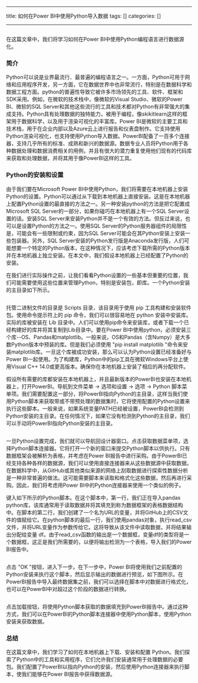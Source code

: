 
--- 
title:  如何在Power BI中使用Python导入数据 
tags: []
categories: [] 

---
<img alt="" src="https://img-blog.csdnimg.cn/img_convert/02415257103e3fa8c1a5cf99e87c79de.png">

在这篇文章中，我们将学习如何在Power BI中使用Python编程语言进行数据源化。

### 简介

Python可以说是业界最流行、最普遍的编程语言之一。一方面，Python可用于网络和应用程序开发，另一方面，它在数据世界中也非常流行，特别是在数据科学和数据工程方面。python的普遍性导致它被许多市场领先的工具、软件、框架和SDK采用。例如，在微软的技术栈中，像微软的Visual Studio、微软的Power BI、微软的SQL Server和其他这些流行的工具和技术都对Python有非常强大的集成支持。Python具有处理数据的独特能力，被用于编程，像skikitlearn这样的框架用于数据科学，以及用于渲染可视化的丰富库。Power BI是微软的主要工具和技术栈，用于在企业内部以及Azure云上进行报告和仪表盘制作。它支持使用Python渲染可视化，也支持使用Python导入数据。PowerBI配备了一百多个连接器，支持几乎所有的标准、成熟和新兴的数据源。数据专业人员将Python用于各种数据处理和数据消费相关的用例，并且有很大的潜力重复使用他们现有的代码库来获取和处理数据，并将其用于像PowerBI这样的工具。

### Python的安装和设置

由于我们要在Microsoft Power BI中使用Python，我们将需要在本地机器上安装Python的设置。Python可以通过从下载到本地机器上直接安装。这是在本地机器上配置Python设置的最直接的方法之一。另一种安装python的方法是把它配置成Microsoft SQL Server的一部分，如果你碰巧在本地机器上有一个SQL Server设置的话。安装SQL Server来安装Python并不是一个有效的方法。但反过来说，也可以是设置Python的方法之一。使用SQL Server的Python服务器组件的局限性是，可能会有一些限制或约束，因为SQL Server可能会在其Python安装上安装一些包装器。另外，SQL Server安装的Python发行版是Anaconda发行版，人们可能想要一个特定的Python版本，在这种情况下，应该考虑下载所需的Python版本并在本地机器上独立安装。在本文中，我们假设本地机器上已经配置了Python的安装。

在我们进行实际操作之前，让我们看看Python设置的一些基本但重要的位置，我们可能需要使用这些位置来管理Python，特别是安装包，即库。一个Python安装的主目录如下所示。

<img alt="" src="https://img-blog.csdnimg.cn/img_convert/f94f6d6975e69d8fb813629020775069.png">

托管二进制文件的目录是 Scripts 目录，该目录用于使用 pip 工具构建和安装软件包。使用命令提示符上的 pip 命令，我们可以很容易地在 python 安装中安装库。实际的库被安装在 Lib 目录中。人们可以使用pip命令来安装库，或者下载一个已经构建好的库并将其复制到Lib目录中。要在Power BI中使用python，必须安装三个库--OS、Pandas和matplotlib。一般来说，OS和Pandas（含Numpy）是大多数Python版本中预装的库。但是我们必须使用 "pip install matplotlib "命令来安装matplotlib库。一旦这个库被成功安装，那么可以认为Python设置已经准备好与Power BI一起使用。为了构建库，Python中的pip工具在微软Windows平台上使用Visual C++ 14.0或更高版本。确保你在本地机器上安装了相应的再分配软件。

假设所有需要的库都安装在本地机器上，并且最新版本的PowerBI也安装在本地机器上，打开PowerBI。导航到文件菜单 -&gt; 选项和设置 -&gt; 选项 -&gt; Python 脚本菜单项。我们需要配置这一部分，将PowerBI指向Python的主目录，这样当我们使用Python脚本来获取带或不带预处理的数据集时，它将使用配置的Python设置来执行这些脚本。一般来说，如果系统变量PATH已经被设置，PowerBI会检测到Python安装的主目录。在任何情况下，如果它没有检测到Python的主目录，我们可以手动将PowerBI指向Python安装的主目录。

<img alt="" src="https://img-blog.csdnimg.cn/img_convert/70e28fcfdde52e2679da657bd5825f1b.png">

一旦Python设置完成，我们就可以导航回设计器窗口。点击获取数据菜单项，选择Python脚本连接器。它将打开一个新的窗口来提交Python脚本以供执行。只有数据框架会被解析为表格，并考虑在Power BI报告中进行采购。由于PowerBI已经支持各种各样的数据源，我们可以使用直接连接器来从这些数据源中获取数据。在数据科学中，从GitHub或其他类似来源的网络上刮取数据进行探索性数据分析是一种非常普遍的做法。这可能需要脚本来读取和格式化这些数据，然后再进行采购。因此，我们将考虑用Power BI中的Python连接器来使用一个类似的例子。

键入如下所示的Python脚本。在这个脚本中，第一行，我们正在导入pandas python库，该库通常用于读取数据并将其填充到称为数据框架的表格数据结构中。在脚本的第二行，我们创建了一个名为URL的变量，并将GitHub上的CSV文件的值赋给它。在python脚本的最后一行，我们使用pandas对象，执行read_csv文件，并将URL变量作为参数传给它。这将导致从该文件中读取数据，并将结果输出分配给变量 df。由于read_csv函数的输出是一个数据框，变量df的类型将是一个数据框，这正是我们所需要的，以便将输出检测为一个表格，导入我们的Power BI报告中。

<img alt="" src="https://img-blog.csdnimg.cn/img_convert/ffdbbb06dcd96a34383dda4cdfe87780.png">

点击 "OK "按钮，进入下一步。在下一步中，Power BI将使用我们之前配置的Python安装来执行这个脚本，然后显示输出的数据进行预览，如下图所示。在PowerBI报告中导入最终数据集之前，我们可以选择在脚本中对数据进行格式化，也可以在PowerBI中对超过这个阶段的数据进行转换。

<img alt="" src="https://img-blog.csdnimg.cn/img_convert/d77c5d1c860497e8a8c0b36466eb7343.png">

点击加载按钮，将使用Python脚本获取的数据填充到PowerBI报告中。通过这种方式，我们可以在PowerBI的Python脚本连接器中使用Python脚本，使用Python安装来获取数据。

### 总结

在这篇文章中，我们学习了如何在本地机器上下载、安装和配置 Python。我们探索了Python中的工具和实用程序，它们允许我们安装通常用于处理数据的必要包。我们配置了PowerBI以指向Python的安装，然后使用Python连接器来执行脚本，使我们能够在Power BI报告中获得数据源。
